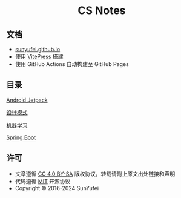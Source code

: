 <h1 align="center">CS Notes</h1>

## 文档

-  [sunyufei.github.io](https://sunyufei.github.io)
-  使用 [VitePress](https://vitepress.dev) 搭建
-  使用 GitHub Actions 自动构建至 GitHub Pages

## 目录

[Android Jetpack](android-jetpack/)

[设计模式](design-pattern/)

[机器学习](ML/)

[Spring Boot](spring-boot-demo/)

## 许可

-  文章遵循 [CC 4.0 BY-SA](https://creativecommons.org/licenses/by-sa/4.0/deed.zh-hans) 版权协议，转载请附上原文出处链接和声明
-  代码遵循 [MIT](LICENSE) 开源协议
-  Copyright © 2016-2024 SunYufei
